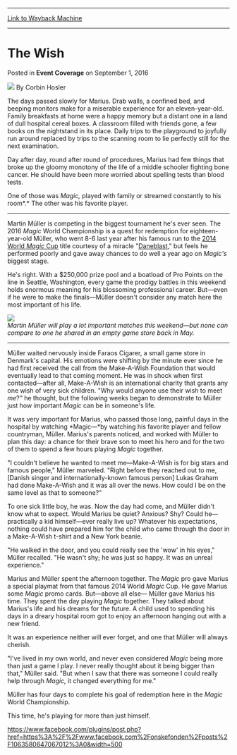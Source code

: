
---
[Link to Wayback Machine](https://web.archive.org/web/20160905154736/http://magic.wizards.com/en/events/coverage/2016wc/the-wish-2016-09-01)

[_metadata_:author]:- "Corbin Hosler"
[_metadata_:description]:- "The days passed slowly for Marius. Drab walls, a confined bed, and beeping monitors make for a miserable experience for an eleven-year-old. Family breakfasts at home were a happy memory but a distant one in a land of dull hospital cereal boxes. A classroom filled with friends gone, a few books on the nightstand in its place. Daily trips to the playground to joyfully run around replaced by trips to the scanning room to lie perfectly still for the next examination."
[_metadata_:generator]:- "Drupal 7 (http://drupal.org)"
[_metadata_:node]:- "1061171"
[_metadata_:publish_date]:- "2016-09-01"
[_metadata_:source]:- "div-main-content"
[_metadata_:title]:- "The Wish"
[_metadata_:wayback_capture_timestamp]:- "2016-09-05 15:47:36"
[_metadata_:wayback_raw_url]:- "https://web.archive.org/web/20160905154736id_/http://magic.wizards.com/en/events/coverage/2016wc/the-wish-2016-09-01"
[_metadata_:wayback_url]:- "http://magic.wizards.com/en/events/coverage/2016wc/the-wish-2016-09-01"
---


The Wish
========



 Posted in **Event Coverage**
 on September 1, 2016 






![](https://media.magic.wizards.com/styles/auth_small/public/images/person/hosler.jpg)
By Corbin Hosler











The days passed slowly for Marius. Drab walls, a confined bed, and beeping monitors make for a miserable experience for an eleven-year-old. Family breakfasts at home were a happy memory but a distant one in a land of dull hospital cereal boxes. A classroom filled with friends gone, a few books on the nightstand in its place. Daily trips to the playground to joyfully run around replaced by trips to the scanning room to lie perfectly still for the next examination.


Day after day, round after round of procedures, Marius had few things that broke up the gloomy monotony of the life of a middle schooler fighting bone cancer. He should have been more worried about spelling tests than blood tests.


One of those was *Magic,* played with family or streamed constantly to his room*.* The other was his favorite player.




---

Martin Müller is competing in the biggest tournament he's ever seen. The 2016 *Magic* World Championship is a quest for redemption for eighteen-year-old Müller, who went 8-6 last year after his famous run to the [2014 World *Magic* Cup](http://magic.wizards.com/en/events/coverage/2014WMC) title courtesy of a miracle "[Daneblast](https://youtu.be/5XGOzitYq9E?t=1h5m18s)," but feels he performed poorly and gave away chances to do well a year ago on *Magic's* biggest stage.


He's right. With a $250,000 prize pool and a boatload of Pro Points on the line in Seattle, Washington, every game the prodigy battles in this weekend holds enormous meaning for his blossoming professional career. But—even if he were to make the finals—Müller doesn't consider any match here the most important of his life.


![](https://media.wizards.com/2016/events/2016wc/muller_thewish.jpg)  
*Martin Müller will play a lot important matches this weekend—but none can compare to one he shared in an empty game store back in May.*




---

Müller waited nervously inside Faraos Cigarer, a small game store in Denmark's capital. His emotions were shifting by the minute ever since he had first received the call from the Make-A-Wish Foundation that would eventually lead to that coming moment. He was in shock when first contacted—after all, Make-A-Wish is an international charity that grants any one wish of very sick children. "Why would anyone use their wish to meet *me*?*"* he thought, but the following weeks began to demonstrate to Müller just how important *Magic* can be in someone's life.


It was very important for Marius, who passed those long, painful days in the hospital by watching *Magic—*by watching his favorite player and fellow countryman, Müller. Marius's parents noticed, and worked with Müller to plan this day: a chance for their brave son to meet his hero and for the two of them to spend a few hours playing *Magic* together.


"I couldn't believe he wanted to meet me—Make-A-Wish is for big stars and famous people," Müller marveled. "Right before they reached out to me, [Danish singer and internationally-known famous person] Lukas Graham had done Make-A-Wish and it was all over the news. How could I be on the same level as that to someone?"


To one sick little boy, he was. Now the day had come, and Müller didn't know what to expect. Would Marius be quiet? Anxious? Shy? Could he—practically a kid himself—ever really live up? Whatever his expectations, nothing could have prepared him for the child who came through the door in a Make-A-Wish t-shirt and a New York beanie.


"He walked in the door, and you could really see the 'wow' in his eyes," Müller recalled. "He wasn't shy; he was just so happy. It was an unreal experience."


Marius and Müller spent the afternoon together. The *Magic* pro gave Marius a special playmat from that famous 2014 World *Magic* Cup. He gave Marius some *Magic* promo cards. But—above all else— Müller gave Marius his time. They spent the day playing *Magic* together. They talked about Marius's life and his dreams for the future. A child used to spending his days in a dreary hospital room got to enjoy an afternoon hanging out with a new friend.


It was an experience neither will ever forget, and one that Müller will always cherish.


"I've lived in my own world, and never even considered *Magic* being more than just a game I play. I never really thought about it being bigger than that," Müller said. "But when I saw that there was someone I could really help through *Magic,* it changed everything for me."


Müller has four days to complete his goal of redemption here in the *Magic* World Championship.


This time, he's playing for more than just himself.


<https://www.facebook.com/plugins/post.php?href=https%3A%2F%2Fwww.facebook.com%2Fonskefonden%2Fposts%2F1063580647067012%3A0&width=500>







